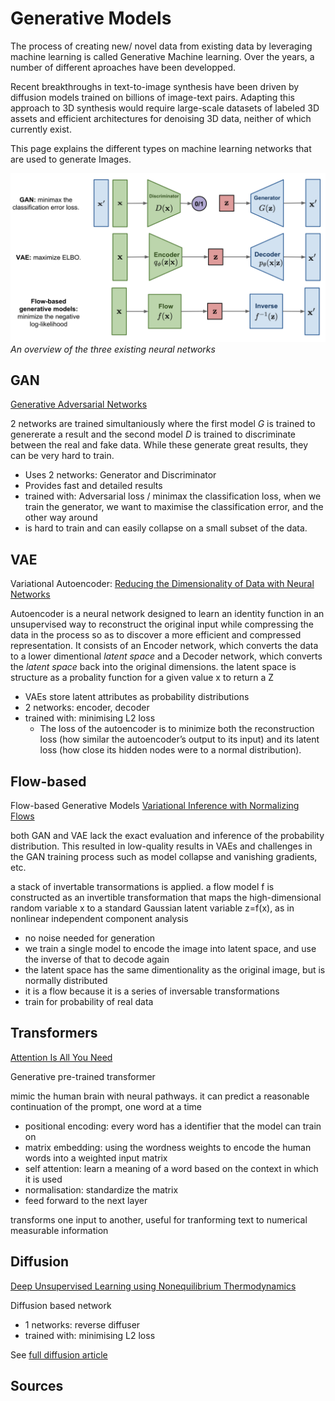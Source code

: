 # Generative Models

The process of creating new/ novel data from existing data by leveraging machine learning is called Generative Machine learning. Over the years, a number of different aproaches have been developped.

Recent breakthroughs in text-to-image synthesis have been driven by diffusion models trained on billions of image-text pairs. Adapting this approach to 3D synthesis would require large-scale datasets of labeled 3D assets and efficient architectures for denoising 3D data, neither of which currently exist.

This page explains the different types on machine learning networks that are used to generate Images.

![image](./img/three-generative-models.png)
*An overview of the three existing neural networks*

## GAN

[Generative Adversarial Networks]

2 networks are trained simultaniously where the first model $G$ is trained to genererate a result and the second model $D$ is trained to discriminate between the real and fake data. While these generate great results, they can be very hard to train.

- Uses 2 networks: Generator and Discriminator
- Provides fast and detailed results
- trained with: Adversarial loss / minimax the classification loss, when we train the generator, we want to maximise the classification error, and the other way around
- is hard to train and can easily collapse on a small subset of the data.


## VAE

Variational Autoencoder: [Reducing the Dimensionality of Data with Neural Networks]

Autoencoder is a neural network designed to learn an identity function in an unsupervised way to reconstruct the original input while compressing the data in the process so as to discover a more efficient and compressed representation. It consists of an Encoder network, which converts the data to a lower dimentional *latent space* and a Decoder network, which converts the *latent space* back into the original dimensions. the latent space is structure as a probality function for a given value x to return a Z

- VAEs store latent attributes as probability distributions
- 2 networks: encoder, decoder
- trained with: minimising L2 loss
  - The loss of the autoencoder is to minimize both the reconstruction loss (how similar the autoencoder’s output to its input) and its latent loss (how close its hidden nodes were to a normal distribution).

## Flow-based 

Flow-based Generative Models [Variational Inference with Normalizing Flows]

both GAN and VAE lack the exact evaluation and inference of the probability distribution. This resulted in low-quality results in VAEs and challenges in the GAN training process such as model collapse and vanishing gradients, etc.

a stack of invertable transormations is applied. a flow model f is constructed as an invertible transformation that maps the high-dimensional random variable x to a standard Gaussian latent variable z=f(x), as in nonlinear independent component analysis

- no noise needed for generation
- we train a single model to encode the image into latent space, and use the inverse of that to decode again
- the latent space has the same dimentionality as the original image, but is normally distributed
- it is a flow because it is a series of inversable transformations
- train for probability of real data

## Transformers

[Attention Is All You Need]

Generative pre-trained transformer

mimic the human brain with neural pathways.
it can predict a reasonable continuation of the prompt, one word at a time

- positional encoding: every word has a identifier that the model can train on
- matrix embedding: using the wordness weights to encode the human words into a weighted input matrix
- self attention: learn a meaning of a word based on the context in which it is used
- normalisation: standardize the matrix
- feed forward to the next layer

transforms one input to another, useful for tranforming text to numerical measurable information

## Diffusion

[Deep Unsupervised Learning using Nonequilibrium Thermodynamics]

Diffusion based network

- 1 networks: reverse diffuser
- trained with: minimising L2 loss

See [full diffusion article](./Image-Diffusion.md.md)


## Sources

[Generative Adversarial Networks]: 
https://doi.org/10.1145/3422622

[Reducing the Dimensionality of Data with Neural Networks]: 
https://doi.org/10.1126/science.1127647

[Variational Inference with Normalizing Flows]: 
(https://arxiv.org/abs/1505.05770)

[Attention Is All You Need]: 
(https://doi.org/10.48550/arXiv.1706.03762)

[Deep Unsupervised Learning using Nonequilibrium Thermodynamics]:
(https://doi.org/10.48550/arXiv.1503.03585)